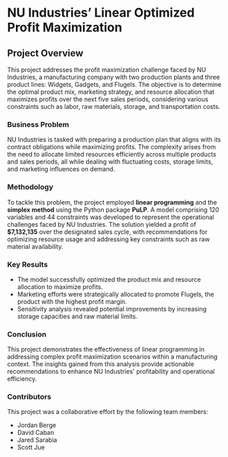 # NU Industries’ Linear Optimized Profit Maximization

## Project Overview

This project addresses the profit maximization challenge faced by NU Industries, a manufacturing company with two production plants and three product lines: Widgets, Gadgets, and Flugels. The objective is to determine the optimal product mix, marketing strategy, and resource allocation that maximizes profits over the next five sales periods, considering various constraints such as labor, raw materials, storage, and transportation costs.

### Business Problem

NU Industries is tasked with preparing a production plan that aligns with its contract obligations while maximizing profits. The complexity arises from the need to allocate limited resources efficiently across multiple products and sales periods, all while dealing with fluctuating costs, storage limits, and marketing influences on demand.

### Methodology

To tackle this problem, the project employed **linear programming** and the **simplex method** using the Python package **PuLP**. A model comprising 120 variables and 44 constraints was developed to represent the operational challenges faced by NU Industries. The solution yielded a profit of **$7,132,135** over the designated sales cycle, with recommendations for optimizing resource usage and addressing key constraints such as raw material availability.

### Key Results

- The model successfully optimized the product mix and resource allocation to maximize profits.
- Marketing efforts were strategically allocated to promote Flugels, the product with the highest profit margin.
- Sensitivity analysis revealed potential improvements by increasing storage capacities and raw material limits.

### Conclusion

This project demonstrates the effectiveness of linear programming in addressing complex profit maximization scenarios within a manufacturing context. The insights gained from this analysis provide actionable recommendations to enhance NU Industries' profitability and operational efficiency.

### Contributors

This project was a collaborative effort by the following team members:

- Jordan Berge
- David Caban
- Jared Sarabia
- Scott Jue
